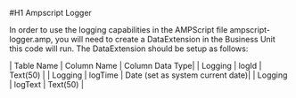 #H1 Ampscript Logger

In order to use the logging capabilities in the AMPScript file ampscript-logger.amp, you will need to create a DataExtension in the Business Unit this code will run. The DataExtension should be setup as follows:

| Table Name | Column Name | Column Data Type|
| Logging | logId | Text(50) |
| Logging | logTime | Date (set as system current date)|
| Logging | logText | Text(50) | 
 
